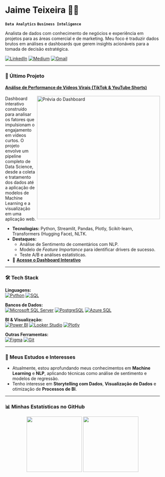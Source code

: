 # Jaime Teixeira 🎲🎯

**`Data Analytics`** **`Business Inteligence`**

Analista de dados com conhecimento de negócios e experiência em projetos para as áreas comercial e de marketing. Meu foco é traduzir dados brutos em análises e dashboards que gerem insights acionáveis para a tomada de decisão estratégica.

<p align="left">
  <a href="https://www.linkedin.com/in/jaimejrs" target="_blank"><img src="https://img.shields.io/badge/-LinkedIn-0e75b6?style=flat-square&logo=linkedin&logoColor=white" alt="LinkedIn"></a>
  <a href="https://medium.com/@jaimejrs" target="_blank"><img src="https://img.shields.io/badge/-Medium-black?style=flat-square&logo=medium&logoColor=white" alt="Medium"></a>
  <a href="mailto:jaimetjribeiro@gmail.com"><img src="https://img.shields.io/badge/-Gmail-c14438?style=flat-square&logo=Gmail&logoColor=white" alt="Gmail"></a>
</p>

---

### 🚀 Último Projeto

#### [Análise de Performance de Vídeos Virais (TikTok & YouTube Shorts)](https://github.com/jaimejrs/tiktok-and-youtube-analysis)
<a href="https://tktk-and-youtube-analysis.streamlit.app/">
  <img align="right" width="400" src="https://media1.giphy.com/media/v1.Y2lkPTc5MGI3NjExanVlNDdpMHA2aDFxd2oxaGNkM3Z5NjZqNzYxcndjOWx5ODlteno0ZyZlcD12MV9pbnRlcm5hbF9naWZfYnlfaWQmY3Q9Zw/wWFjvt7XQul1vRpcWD/giphy.gif" alt="Prévia do Dashboard">
</a>
Dashboard interativo construído para analisar os fatores que impulsionam o engajamento em vídeos curtos. O projeto envolve um pipeline completo de Data Science, desde a coleta e tratamento dos dados até a aplicação de modelos de Machine Learning e a visualização em uma aplicação web.

* **Tecnologias:** Python, Streamlit, Pandas, Plotly, Scikit-learn, Transformers (Hugging Face), NLTK.
* **Destaques:**
    * Análise de Sentimento de comentários com NLP.
    * Modelo de *Feature Importance* para identificar drivers de sucesso.
    * Teste A/B e análises estatísticas.
* 🔗 **[Acesse o Dashboard Interativo](https://tktk-and-youtube-analysis.streamlit.app)**

---

### 🛠️ Tech Stack

<p align="left">
  <strong>Linguagens:</strong><br>
  <a href="#"><img alt="Python" src="https://img.shields.io/badge/Python-3776AB?style=for-the-badge&logo=python&logoColor=white"></a>
  <a href="#"><img alt="SQL" src="https://img.shields.io/badge/SQL-025E8C?style=for-the-badge&logo=microsoft-sql-server&logoColor=white"></a>
</p>
<p align="left">
  <strong>Bancos de Dados:</strong><br>
  <a href="#"><img alt="Microsoft SQL Server" src="https://img.shields.io/badge/MS_SQL_Server-CC2927?style=for-the-badge&logo=microsoft-sql-server&logoColor=white"></a>
  <a href="#"><img alt="PostgreSQL" src="https://img.shields.io/badge/PostgreSQL-336791?style=for-the-badge&logo=postgresql&logoColor=white"></a>
  <a href="#"><img alt="Azure SQL" src="https://img.shields.io/badge/Azure_SQL-0078D4?style=for-the-badge&logo=azure-sql-database&logoColor=white"></a>
</p>
<p align="left">
  <strong>BI & Visualização:</strong><br>
  <a href="#"><img alt="Power BI" src="https://img.shields.io/badge/Power_BI-F2C811?style=for-the-badge&logo=power-bi&logoColor=black"></a>
  <a href="#"><img alt="Looker Studio" src="https://img.shields.io/badge/Looker_Studio-4285F4?style=for-the-badge&logo=looker&logoColor=white"></a>
  <a href="#"><img alt="Plotly" src="https://img.shields.io/badge/Plotly-3F4F75?style=for-the-badge&logo=plotly&logoColor=white"></a>
</p>
<p align="left">
  <strong>Outras Ferramentas:</strong><br>
  <a href="#"><img alt="Figma" src="https://img.shields.io/badge/Figma-F24E1E?style=for-the-badge&logo=figma&logoColor=white"></a>
  <a href="#"><img alt="Git" src="https://img.shields.io/badge/Git-F05032?style=for-the-badge&logo=git&logoColor=white"></a>
</p>

---

### 🌱 Meus Estudos e Interesses

* Atualmente, estou aprofundando meus conhecimentos em **Machine Learning** e **NLP**, aplicando técnicas como análise de sentimento e modelos de regressão.
* Tenho interesse em **Storytelling com Dados**, **Visualização de Dados** e otimização de **Processos de BI**.

---

### 📊 Minhas Estatísticas no GitHub

<p align="center">
  <img height="180em" src="https://github-readme-stats.vercel.app/api?username=jaimejrs&show_icons=true&theme=dracula&include_all_commits=true&count_private=true"/>
  <img height="180em" src="https://github-readme-stats.vercel.app/api/top-langs/?username=jaimejrs&layout=compact&langs_count=7&theme=dracula"/>
</p>

